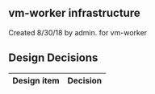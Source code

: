 ## vm-worker infrastructure

Created 8/30/18 by admin. for vm-worker


## Design Decisions
| Design item                | Decision|
| :----------------------------------- | :--------------------------------------------------------------------------------|

